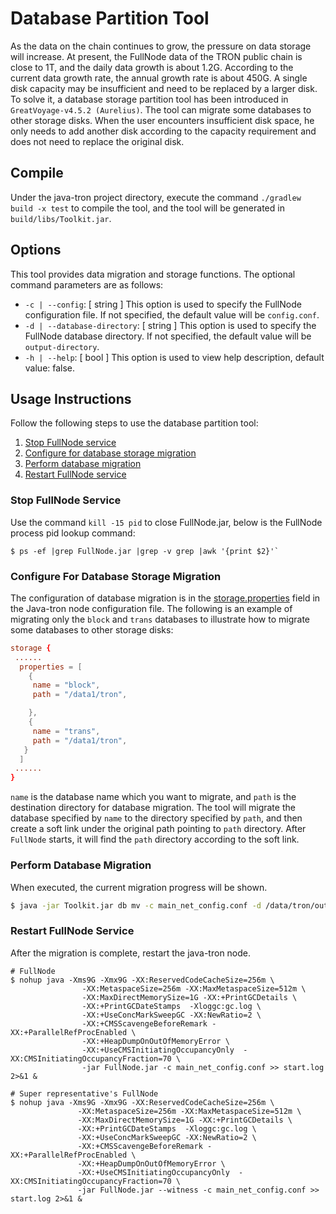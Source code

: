 # Database Partition Tool

As the data on the chain continues to grow, the pressure on data storage will increase. At present, the FullNode data of the TRON public chain is close to 1T, and the daily data growth is about 1.2G. According to the current data growth rate, the annual growth rate is about 450G. A single disk capacity may be insufficient and need to be replaced by a larger disk. To solve it, a database storage partition tool has been introduced in `GreatVoyage-v4.5.2 (Aurelius)`. The tool can migrate some databases to other storage disks. When the user encounters insufficient disk space, he only needs to add another disk according to the capacity requirement and does not need to replace the original disk.

## Compile
Under the java-tron project directory, execute the command `./gradlew build -x test` to compile the tool, and the tool will be generated in `build/libs/Toolkit.jar`.

  
## Options

This tool provides data migration and storage functions. The optional command parameters are as follows:

- `-c | --config`: [ string ]  This option is used to specify the FullNode configuration file. If not specified, the default value will be `config.conf`.
- `-d | --database-directory`: [ string ]  This option is used to specify the FullNode database directory. If not specified, the default value will be `output-directory`.
- `-h | --help`: [ bool ]  This option is used to view help description, default value: false.



## Usage Instructions
Follow the following steps to use the database partition tool:

1. [Stop FullNode service](#stop-fullnode-service)
2. [Configure for database storage migration](#configure-for-database-storage-migration)
3. [Perform database migration](#perform-database-migration)
4. [Restart FullNode service](#restart-fullnode-service)


### Stop FullNode Service

Use the command `kill -15 pid` to close FullNode.jar, below is the FullNode process pid lookup command:
```
$ ps -ef |grep FullNode.jar |grep -v grep |awk '{print $2}'`
```


### Configure For Database Storage Migration

The configuration of database migration is in the [storage.properties](https://github.com/tronprotocol/tron-deployment/blob/master/main_net_config.conf#L37) field in the Java-tron node configuration file. The following is an example of migrating only the `block` and `trans` databases to illustrate how to migrate some databases to other storage disks:

```conf
storage {
 ......
  properties = [
    {
     name = "block",
     path = "/data1/tron",

    },
    {
     name = "trans",
     path = "/data1/tron",
   }
  ]
 ......
}

```
`name` is the database name which you want to migrate, and `path` is the destination directory for database migration. The tool will migrate the database specified by `name` to the directory specified by `path`, and then create a soft link under the original path pointing to `path` directory. After `FullNode` starts, it will find the `path` directory according to the soft link.


### Perform Database Migration

When executed, the current migration progress will be shown.

```bash
$ java -jar Toolkit.jar db mv -c main_net_config.conf -d /data/tron/output-directory
```

### Restart FullNode Service
After the migration is complete, restart the java-tron node.
```
# FullNode
$ nohup java -Xms9G -Xmx9G -XX:ReservedCodeCacheSize=256m \
                -XX:MetaspaceSize=256m -XX:MaxMetaspaceSize=512m \
                -XX:MaxDirectMemorySize=1G -XX:+PrintGCDetails \
                -XX:+PrintGCDateStamps  -Xloggc:gc.log \
                -XX:+UseConcMarkSweepGC -XX:NewRatio=2 \
                -XX:+CMSScavengeBeforeRemark -XX:+ParallelRefProcEnabled \
                -XX:+HeapDumpOnOutOfMemoryError \
                -XX:+UseCMSInitiatingOccupancyOnly  -XX:CMSInitiatingOccupancyFraction=70 \
                -jar FullNode.jar -c main_net_config.conf >> start.log 2>&1 &

# Super representative's FullNode
$ nohup java -Xms9G -Xmx9G -XX:ReservedCodeCacheSize=256m \
               -XX:MetaspaceSize=256m -XX:MaxMetaspaceSize=512m \
               -XX:MaxDirectMemorySize=1G -XX:+PrintGCDetails \
               -XX:+PrintGCDateStamps  -Xloggc:gc.log \
               -XX:+UseConcMarkSweepGC -XX:NewRatio=2 \
               -XX:+CMSScavengeBeforeRemark -XX:+ParallelRefProcEnabled \
               -XX:+HeapDumpOnOutOfMemoryError \
               -XX:+UseCMSInitiatingOccupancyOnly  -XX:CMSInitiatingOccupancyFraction=70 \
               -jar FullNode.jar --witness -c main_net_config.conf >> start.log 2>&1 &
```
